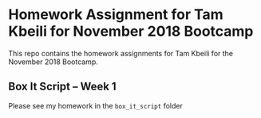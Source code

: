 # Homework Assignment for Tam Kbeili for November 2018 Bootcamp

This repo contains the homework assignments for Tam Kbeili for the November 2018 Bootcamp.

## Box It Script – Week 1
Please see my homework in the `box_it_script` folder